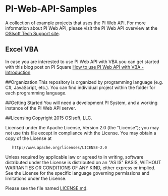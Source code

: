 # PI-Web-API-Samples
A collection of example projects that uses the PI Web API. For more information about PI Web API, please visit the PI Web API overview at the [OSIsoft Tech Support site](https://techsupport.osisoft.com/Products/Developer-Technologies/PI-Web-API/Overview). 

## Excel VBA
In case you are interested to use PI Web API with VBA you can get started with this blog post on PI Square
[How to use PI Web API with VBA - Introduction](https://pisquare.osisoft.com/community/developers-club/blog/2016/04/08/how-to-use-pi-web-api-with-vba)

##Organization
This repository is organized by programming language (e.g. C#, JavaScript, etc.). You can find individual project within the folder for each programming language. 

##Getting Started
You will need a development PI System, and a working instance of the PI Web API server. 

##Licensing
Copyright 2015 OSIsoft, LLC.

   Licensed under the Apache License, Version 2.0 (the "License");
   you may not use this file except in compliance with the License.
   You may obtain a copy of the License at

       http://www.apache.org/licenses/LICENSE-2.0

   Unless required by applicable law or agreed to in writing, software
   distributed under the License is distributed on an "AS IS" BASIS,
   WITHOUT WARRANTIES OR CONDITIONS OF ANY KIND, either express or implied.
   See the License for the specific language governing permissions and
   limitations under the License.
   
Please see the file named [LICENSE.md](LICENSE.md).
